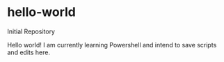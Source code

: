 # hello-world
Initial Repository

Hello world!
I am currently learning Powershell and intend to save scripts and edits here.
